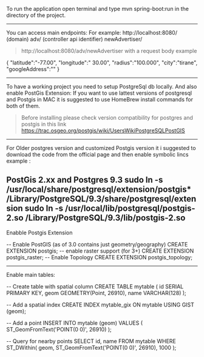 To run the application open terminal and type
mvn spring-boot:run in the directory of the project.

--------------------------------
You can access main endpoints:
For example:
http://localhost:8080/ (domain)
adv/ (controller api identifier)
newAdvertiser/
>http://localhost:8080/adv/newAdvertiser
with a request body example

{
"latitude":"-77.00",
"longitude":" 30.00",
"radius":"100.000",
"city":"tirane",
"googleAddress":""
}

-------------------------------

To have a working project you need to setup PostgreSql db locally.
And also enable PostGis Extension:
If you  want to use lattest versions of postgresql and Postgis in MAC
it is suggested to use HomeBrew  install commands for both of them.
> Before installing please check version compatibility for postgres and postgis in this 
> link https://trac.osgeo.org/postgis/wiki/UsersWikiPostgreSQLPostGIS
---------------------------------
 For Older postgres version and customized Postgis version it i suggested to download the code 
 from the official page and then enable symbolic lincs example : 

 PostGis 2.xx  and Postgres 9.3
 sudo ln -s  /usr/local/share/postgresql/extension/postgis*  /Library/PostgreSQL/9.3/share/postgresql/extension
 sudo ln -s   /usr/local/lib/postgresql/postgis-2.so   /Library/PostgreSQL/9.3/lib/postgis-2.so
-----------------------------------
Enabble Postgis Extension

-- Enable PostGIS (as of 3.0 contains just geometry/geography)
CREATE EXTENSION postgis;
-- enable raster support (for 3+)
CREATE EXTENSION postgis_raster;
-- Enable Topology
CREATE EXTENSION postgis_topology;

------------------------------------

Enable  main tables:

-- Create table with spatial column
CREATE TABLE mytable (
id SERIAL PRIMARY KEY,
geom GEOMETRY(Point, 26910),
name VARCHAR(128)
);

-- Add a spatial index
CREATE INDEX mytable_gix
ON mytable
USING GIST (geom);

-- Add a point
INSERT INTO mytable (geom) VALUES (
ST_GeomFromText('POINT(0 0)', 26910)
);

-- Query for nearby points
SELECT id, name
FROM mytable
WHERE ST_DWithin(
geom,
ST_GeomFromText('POINT(0 0)', 26910),
1000
);